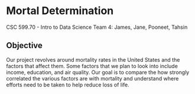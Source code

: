 # Mortal Determination
CSC 599.70 - Intro to Data Science
Team 4: James, Jane, Pooneet, Tahsin
## Objective
Our project revolves around mortality rates in the United States and the factors that affect them. Some factors that we plan to look into include income, education, and air quality. Our goal is to compare the how strongly correlated the various factors are with mortality and understand where efforts need to be taken to help reduce loss of life.
